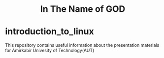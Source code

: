 <div align="center">
  <h1> In The Name of GOD </h1>
</div>

# introduction_to_linux
  This repository contains useful information about the presentation materials for Amirkabir Univesity of Technology(AUT)

